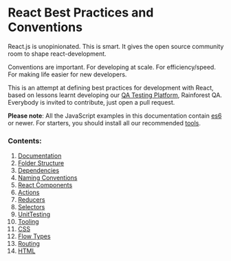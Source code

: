 # React Best Practices and Conventions

React.js is unopinionated. This is smart. It gives the open source community room to shape react-development.

Conventions are important. For developing at scale. For efficiency/speed. For making life easier for new developers.

This is an attempt at defining best practices for development with React, based on lessons learnt developing our [QA Testing Platform](https://www.rainforestqa.com/), Rainforest QA. Everybody is invited to contribute, just open a pull request.

__Please note__: All the JavaScript examples in this documentation contain [es6](http://es6-features.org/) or newer.
For starters, you should install all our recommended [tools](Tooling.md).

### Contents:

1. [Documentation](Documentation.md)
2. [Folder Structure](FolderStructure.md)
3. [Dependencies](Depedencies.md)
4. [Naming Conventions](NamingConventions.md)
5. [React Components](ReactComponents.md)
6. [Actions](Actions.md)
7. [Reducers](Reducers.md)
8. [Selectors](Selectors.md)
9. [UnitTesting](UnitTesting.md)
10. [Tooling](Tooling.md)
11. [CSS](Css.md)
12. [Flow Types](Flow.md)
13. [Routing](Routing.md)
14. [HTML](HTML.md)
